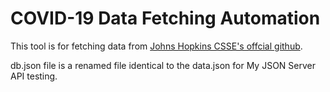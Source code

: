 # COVID-19 Data Fetching Automation

This tool is for fetching data from [Johns Hopkins CSSE's offcial github](https://github.com/CSSEGISandData/COVID-19).

db.json file is a renamed file identical to the data.json for My JSON Server API testing.